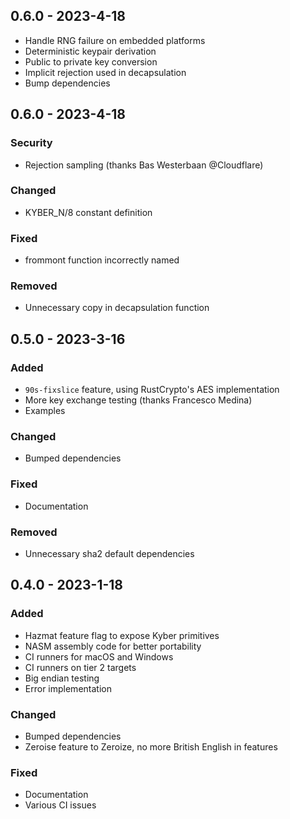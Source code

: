 ## 0.6.0 - 2023-4-18
 - Handle RNG failure on embedded platforms
 - Deterministic keypair derivation
 - Public to private key conversion
 - Implicit rejection used in decapsulation
 - Bump dependencies
 
## 0.6.0 - 2023-4-18

### Security
- Rejection sampling (thanks Bas Westerbaan @Cloudflare)

### Changed
- KYBER_N/8 constant definition

### Fixed
- frommont function incorrectly named

### Removed
 - Unnecessary copy in decapsulation function

## 0.5.0 - 2023-3-16

### Added
 - `90s-fixslice` feature, using RustCrypto's AES implementation
 - More key exchange testing (thanks Francesco Medina)
 - Examples

### Changed
- Bumped dependencies

### Fixed
- Documentation

### Removed
 - Unnecessary sha2 default dependencies

## 0.4.0 - 2023-1-18

### Added
- Hazmat feature flag to expose Kyber primitives
- NASM assembly code for better portability
- CI runners for macOS and Windows
- CI runners on tier 2 targets
- Big endian testing
- Error implementation

### Changed
- Bumped dependencies
- Zeroise feature to Zeroize, no more British English in features 

### Fixed
- Documentation
- Various CI issues
